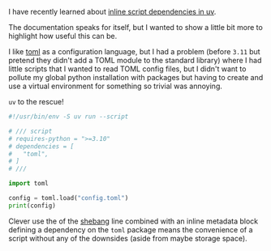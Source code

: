 I have recently learned about [inline script dependencies in uv](https://docs.astral.sh/uv/guides/scripts/#declaring-script-dependencies).

The documentation speaks for itself, but I wanted to show a little bit more to highlight how useful this can be.

I like [toml](https://toml.io/en/) as a configuration language, but I had a problem (before `3.11` but pretend they didn't add a TOML module to the standard library) where I had little scripts that I wanted to read TOML config files, but I didn't want to pollute my global python installation with packages but having to create and use a virtual environment for something so trivial was annoying.

`uv` to the rescue!

```python
#!/usr/bin/env -S uv run --script

# /// script
# requires-python = ">=3.10"
# dependencies = [
#   "toml",
# ]
# ///

import toml

config = toml.load("config.toml")
print(config)
```

Clever use the of the [shebang](...) line combined with an inline metadata block defining a dependency on the `toml` package means the convenience of a script without any of the downsides (aside from maybe storage space).
